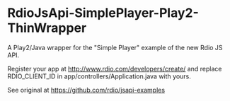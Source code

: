 RdioJsApi-SimplePlayer-Play2-ThinWrapper
========================================

A Play2/Java wrapper for the "Simple Player" example of the new Rdio JS API.

Register your app at http://www.rdio.com/developers/create/ and replace 
RDIO_CLIENT_ID in app/controllers/Application.java with yours.

See original at https://github.com/rdio/jsapi-examples
